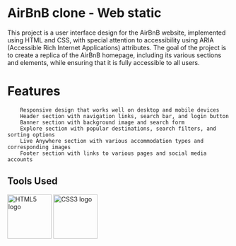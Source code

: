 # AirBnB clone - Web static
This project is a user interface design for the AirBnB website, implemented using HTML and CSS, with special attention to accessibility using ARIA (Accessible Rich Internet Applications) attributes. The goal of the project is to create a replica of the AirBnB homepage, including its various sections and elements, while ensuring that it is fully accessible to all users.

# Features
```
    Responsive design that works well on desktop and mobile devices
    Header section with navigation links, search bar, and login button
    Banner section with background image and search form
    Explore section with popular destinations, search filters, and sorting options
    Live Anywhere section with various accommodation types and corresponding images
    Footer section with links to various pages and social media accounts
```

## Tools Used
<img src="https://upload.wikimedia.org/wikipedia/commons/6/61/HTML5_logo_and_wordmark.svg" alt="HTML5 logo" width="100" height="100">
<img src="https://upload.wikimedia.org/wikipedia/commons/d/d5/CSS3_logo_and_wordmark.svg" alt="CSS3 logo" width="100" height="100">

